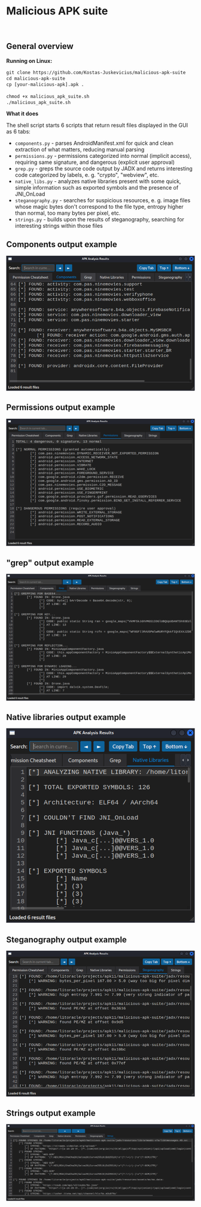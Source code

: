 # Malicious APK suite

<br/>

## General overview

**Running on Linux:**

```shell
git clone https://github.com/Kostas-Juskevicius/malicious-apk-suite
cd malicious-apk-suite
cp [your-malicious-apk].apk .

chmod +x malicious_apk_suite.sh
./malicious_apk_suite.sh
```

**What it does**

The shell script starts 6 scripts that return result files displayed in the GUI as 6 tabs:

- `components.py` - parses AndroidManifest.xml for quick and clean extraction of what matters, reducing manual parsing
- `permissions.py` - permissions categorized into normal (implicit access), requiring same signature, and dangerous (explicit user approval)
- `grep.py` - greps the source code output by JADX and returns interesting code categorized by labels, e. g. "crypto", "webview", etc.
- `native_libs.py` - analyzes native libraries present with some quick, simple information such as exported symbols and the presence of JNI_OnLoad
- `steganography.py` - searches for suspicious resources, e. g. image files whose magic bytes don't correspond to the file type, entropy higher than normal, too many bytes per pixel, etc.
- `strings.py` - builds upon the results of steganography, searching for interesting strings within those files

## Components output example

![Components](images/components.png)

## Permissions output example

![Permissions](images/permissions.png)

## "grep" output example

![grep](images/grep.png)

## Native libraries output example

![Native libraries](images/native_libs.png)

## Steganography output example

![Steganography](images/steganography.png)

## Strings output example

![Strings](images/strings.png)

